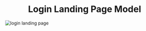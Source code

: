 <h1 align="center"> Login Landing Page Model </h1>

![login landing page](https://user-images.githubusercontent.com/97629782/183311200-7f5fee9e-a958-4a2b-bcd9-9bcd9c456d49.JPG)
